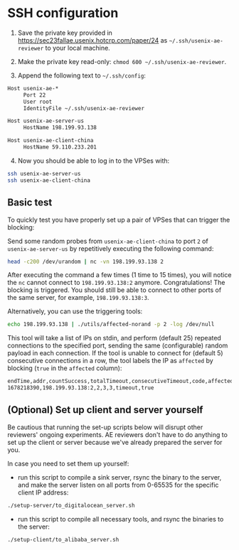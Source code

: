 # SSH configuration

1. Save the private key provided in https://sec23fallae.usenix.hotcrp.com/paper/24 as `~/.ssh/usenix-ae-reviewer` to your local machine.

2. Make the private key read-only: `chmod 600 ~/.ssh/usenix-ae-reviewer`.

3. Append the following text to `~/.ssh/config`:

```txt
Host usenix-ae-*
     Port 22
     User root
     IdentityFile ~/.ssh/usenix-ae-reviewer

Host usenix-ae-server-us
     HostName 198.199.93.138

Host usenix-ae-client-china
     HostName 59.110.233.201
```

4. Now you should be able to log in to the VPSes with:

```sh
ssh usenix-ae-server-us
ssh usenix-ae-client-china
```

## Basic test

To quickly test you have properly set up a pair of VPSes that can trigger the blocking:

Send some random probes from `usenix-ae-client-china` to port `2` of `usenix-ae-server-us` by repetitively executing the following command:

```sh
head -c200 /dev/urandom | nc -vn 198.199.93.138 2
```

After executing the command a few times (1 time to 15 times), you will notice the `nc` cannot connect to `198.199.93.138:2` anymore. Congratulations! The blocking is triggered. You should still be able to connect to other ports of the same server, for example, `198.199.93.138:3`.

Alternatively, you can use the triggering tools:

```sh
echo 198.199.93.138 | ./utils/affected-norand -p 2 -log /dev/null
```

This tool will take a list of IPs on stdin, and perform (default 25) repeated connections to
the specified port, sending the
same (configurable) random payload in each connection. If the tool is unable to connect for
(default 5) consecutive connections in a row, the tool labels the IP as `affected` by
blocking (`true` in the `affected` column):

```txt
endTime,addr,countSuccess,totalTimeout,consecutiveTimeout,code,affected
1678218390,198.199.93.138:2,2,3,3,timeout,true
```


## (Optional) Set up client and server yourself

Be cautious that running the set-up scripts below will disrupt other reviewers' ongoing experiments.
AE reviewers don't have to do anything to set up the client or server because we've already prepared the server for you.

In case you need to set them up yourself:

* run this script to compile a sink server, rsync the binary to the server, and make the server listen on all ports from 0-65535 for the specific client IP address:

```sh
./setup-server/to_digitalocean_server.sh
```

* run this script to compile all necessary tools, and rsync the binaries to the server:

```sh
./setup-client/to_alibaba_server.sh
```
